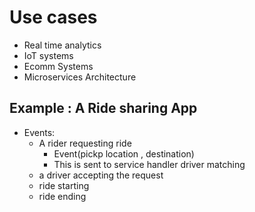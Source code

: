 # Use cases

* Real time analytics
* IoT systems
* Ecomm Systems
* Microservices Architecture

## Example : A Ride sharing App
* Events:
  * A rider requesting ride
    * Event(pickp location , destination)
    * This is sent to service handler driver matching
  * a driver accepting the request
  * ride starting
  * ride ending